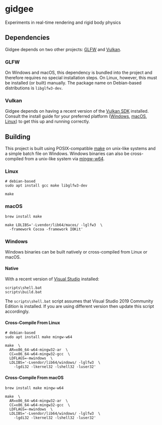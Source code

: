 # gidgee
Experiments in real-time rendering and rigid body physics

## Dependencies
Gidgee depends on two other projects: [GLFW](https://www.glfw.org/) and [Vulkan](https://www.khronos.org/vulkan/).

### GLFW
On Windows and macOS, this dependency is bundled into the project and therefore requires no special installation steps.
On Linux, however, this must be installed (or built) manually.
The package name on Debian-based distributions is `libglfw3-dev`.

### Vulkan
Gidgee depends on having a recent version of the [Vulkan SDK](https://vulkan.lunarg.com/sdk/home) installed.
Consult the install guide for your preferred platform ([Windows](https://vulkan.lunarg.com/doc/sdk/latest/windows/getting_started.html), [macOS](https://vulkan.lunarg.com/doc/sdk/latest/mac/getting_started.html), [Linux](https://vulkan.lunarg.com/doc/sdk/latest/linux/getting_started.html)) to get this up and running correctly.

## Building
This project is built using POSIX-compatible [make](https://pubs.opengroup.org/onlinepubs/009695399/utilities/make.html) on unix-like systems and a simple batch file on Windows.
Windows binaries can also be cross-compiled from a unix-like system via [mingw-w64](http://mingw-w64.org/doku.php).

### Linux
```
# debian-based
sudo apt install gcc make libglfw3-dev

make
```

### macOS
```
brew install make

make LDLIBS='-Lvendor/lib64/macos/ -lglfw3  \
  -framework Cocoa -framework IOKit'
```

### Windows
Windows binaries can be built natively or cross-compiled from Linux or macOS.

#### Native
With a recent version of [Visual Studio](https://visualstudio.microsoft.com/downloads/) installed:
```
scripts\shell.bat
scripts\build.bat
```

The `scripts\shell.bat` script assumes that Visual Studio 2019 Community Edition is installed.
If you are using different version then update this script accordingly.

#### Cross-Compile From Linux
```
# debian-based
sudo apt install make mingw-w64

make  \
  AR=x86_64-w64-mingw32-ar  \
  CC=x86_64-w64-mingw32-gcc  \
  LDFLAGS=-mwindows  \
  LDLIBS='-Lvendor/lib64/windows/ -lglfw3  \
    -lgdi32 -lkernel32 -lshell32 -luser32'
```

#### Cross-Compile From macOS
```
brew install make mingw-w64

make  \
  AR=x86_64-w64-mingw32-ar  \
  CC=x86_64-w64-mingw32-gcc  \
  LDFLAGS=-mwindows  \
  LDLIBS='-Lvendor/lib64/windows/ -lglfw3  \
    -lgdi32 -lkernel32 -lshell32 -luser32'
```
